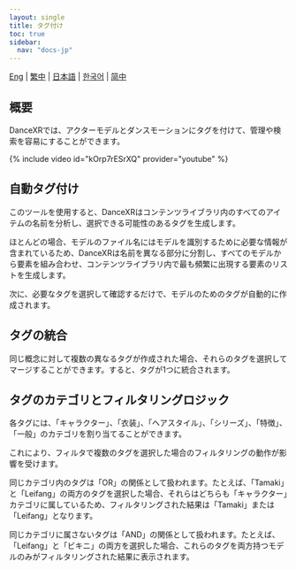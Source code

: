 ```yaml
---
layout: single
title: タグ付け
toc: true
sidebar:
  nav: "docs-jp"
---
```

[Eng](/dancexr/features/tagging) | [繁中](/tw/dancexr/features/tagging) | [日本語](/jp/dancexr/features/tagging) | [한국어](/kr/dancexr/features/tagging) | [简中](/zh/dancexr/features/tagging)


## 概要
DanceXRでは、アクターモデルとダンスモーションにタグを付けて、管理や検索を容易にすることができます。

{% include video id="kOrp7rESrXQ" provider="youtube" %}

## 自動タグ付け
このツールを使用すると、DanceXRはコンテンツライブラリ内のすべてのアイテムの名前を分析し、選択できる可能性のあるタグを生成します。

ほとんどの場合、モデルのファイル名にはモデルを識別するために必要な情報が含まれているため、DanceXRは名前を異なる部分に分割し、すべてのモデルから要素を組み合わせ、コンテンツライブラリ内で最も頻繁に出現する要素のリストを生成します。

次に、必要なタグを選択して確認するだけで、モデルのためのタグが自動的に作成されます。

## タグの統合
同じ概念に対して複数の異なるタグが作成された場合、それらのタグを選択してマージすることができます。すると、タグが1つに統合されます。

## タグのカテゴリとフィルタリングロジック
各タグには、「キャラクター」、「衣装」、「ヘアスタイル」、「シリーズ」、「特徴」、「一般」のカテゴリを割り当てることができます。

これにより、フィルタで複数のタグを選択した場合のフィルタリングの動作が影響を受けます。

同じカテゴリ内のタグは「OR」の関係として扱われます。たとえば、「Tamaki」と「Leifang」の両方のタグを選択した場合、それらはどちらも「キャラクター」カテゴリに属しているため、フィルタリングされた結果は「Tamaki」または「Leifang」となります。

同じカテゴリに属さないタグは「AND」の関係として扱われます。たとえば、「Leifang」と「ビキニ」の両方を選択した場合、これらのタグを両方持つモデルのみがフィルタリングされた結果に表示されます。